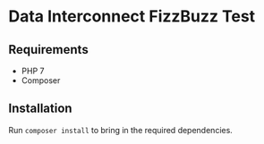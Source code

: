 # Data Interconnect FizzBuzz Test

## Requirements

- PHP 7
- Composer

## Installation

Run `composer install` to bring in the required dependencies.

